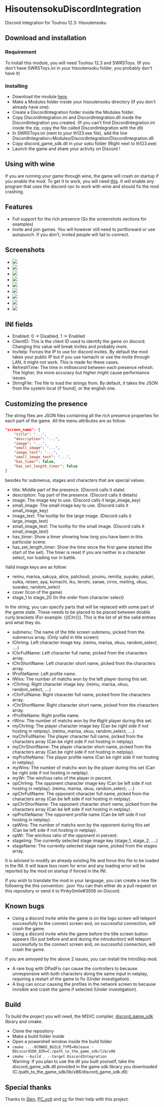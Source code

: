 # HisoutensokuDiscordIntegration
Discord integration for Touhou 12.3: Hisoutensoku

## Download and installation
### Requirement
To install this module, you will need Touhou 12.3 and SWRSToys.
(If you don't have SWRSToys.ini in your hisoutensoku folder, you probably don't have it)

### Installing
- Download the module [here](https://github.com/Gegel85/HisoutensokuDiscordIntegration/releases/latest).
- Make a Modules folder inside your hisoutensoku directory (If you don't already have one).
- Create a DiscordIntegration folder inside the Modules folder.
- Copy DiscordIntegration.ini and DiscordIntegration.dll inside the DiscordIntegration you created. (If you can't find DiscordIntegration.ini inside the zip, copy the file called DiscordIntegration with the dll)
- In SWRSToys.ini (next to your th123.exe file), add the line DiscordIntegration=Modules/DiscordIntegration/DiscordIntegration.dll
- Copy discord_game_sdk.dll in your soku folder (Right next to th123.exe)
- Launch the game and share your activity on Discord !

## Using with wine
If you are running your game through wine, the game will crash on startup if you enable the mod.
To get it to work, you will need [this](https://github.com/koukuno/wine-discord-ipc-bridge). 
It will enable any program that uses the discord-rpc to work with wine and should fix the mod crashing.

## Features
- Full support for the rich presence (So the screenshots sections for examples)
- Invite and join games. You will however still need to portforward or use autopunch.
If you don't, invited people will fail to connect.

## Screenshots
- ![](https://imgur.com/y699oVg.png)
- ![](https://imgur.com/B7SBwp6.png)
- ![](https://imgur.com/N96PPMU.png)
- ![](https://imgur.com/rclVAgP.png)
- ![](https://imgur.com/CuIetGj.png)
- ![](https://imgur.com/VvXcKYq.png)
- ![](https://imgur.com/f0ZLnJO.png)
- ![](https://imgur.com/v1tk4pP.png)
- ![](https://imgur.com/PzxfOVd.png)

## INI fields
- Enabled: 0 -> Disabled, 1 -> Enabled
- ClientID: This is the client ID used to identify the game on discord.
  Changing this value will break invites and probably more. 
- InviteIp: Forces the IP to use for discord invites.
  By default the mod takes your public IP but if you use hamachi or use the invite through LAN,
  it might not work. This is made for these cases.
- RefreshTime: The time in millisecond between each presence refresh.
  The higher, the more accuracy but higher might cause performance issues.
- StringFile: The file to load the strings from. By default, it takes the JSON from the system local (if found),
  or the english one.

## Customizing the presence
The string files are JSON files containing all the rich presence properties for each part of the game.
All the menu attributes are as follow:
```JSON
"screen_name": {
    "title": "...",
    "description": "...",
    "image": "...",
    "small_image": "...",
    "image_text": "...",
    "small_image_text": "...",
    "has_timer": false,
    "has_set_length_timer": false
}
```
besides for submenus, stages and characters that are special values.
- title: Middle part of the presence. (Discord calls it state)
- description: Top part of the presence. (Discord calls it details)
- image: The image key to use. (Discord calls it large_image_key)
- small_image: The small image key to use. (Discord calls it small_image_key)
- image_text: The tooltip for the large image. (Discord calls it large_image_text)
- small_image_text: The tooltip for the small image. (Discord calls it small_image_text)
- has_timer: Show a timer showing how long you have been in this particular scene.
- has_set_length_timer: Show the time since the first game started (the start of the set).
  The timer is reset if you are neither in a character select, nor loading nor in battle.

Valid image keys are as follow:
-  reimu, marisa, sakuya, alice, patchouli, youmu, remilia, yuyuko, yukari, suika, reisen, aya, komachi, iku, tenshi, sanae, cirno, meiling, okuu, suwako, random_select
-  cover (Icon of the game)
-  stage_1 to stage_20 (In the order from character select)

In the string, you can specify parts that will be replaced with some part of the game state.
These needs to be placed to be placed between double curly brackets (For example: {{lChr}}).
This is the list of all the valid entries and what they do.
- submenu: The name of the title screen submenu, picked from the submenus array. (Only valid in title screen)
- lChrImg: Left character image key. (reimu, marisa, okuu, random_select, ....)
- lChrFullName: Left character full name, picked from the characters array.
- lChrShortName: Left character short name, picked from the characters array.
- lProfileName: Left profile name.
- lWins: The number of matchs won by the left player during this set.
- rChrImg: Right character image key. (reimu, marisa, okuu, random_select, ....)
- rChrFullName: Right character full name, picked from the characters array.
- rChrShortName: Right character short name, picked from the characters array.
- rProfileName: Right profile name.
- rWins: The number of matchs won by the Right player during this set.
- myChrImg: The player character image key (Can be right side if not hosting in netplay). (reimu, marisa, okuu, random_select, ....)
- myChrFullName: The player character full name, picked from the characters array (Can be right side if not hosting in netplay).
- myChrShortName: The player character short name, picked from the characters array (Can be right side if not hosting in netplay).
- myProfileName: The player profile name (Can be right side if not hosting in netplay).
- myWins: The number of matchs won by the player during this set (Can be right side if not hosting in netplay).
- myWr: The win/loss ratio of the player in percent.
- opChrImg: The opponent character image key (Can be left side if not hosting in netplay). (reimu, marisa, okuu, random_select, ....)
- opChrFullName: The opponent character full name, picked from the characters array (Can be left side if not hosting in netplay).
- opChrShortName: The opponent character short name, picked from the characters array (Can be left side if not hosting in netplay).
- opProfileName: The opponent profile name (Can be left side if not hosting in netplay).
- opWins: The number of matchs won by the opponent during this set (Can be left side if not hosting in netplay).
- opWr: The win/loss ratio of the opponent in percent.
- stageImg: The currently selected stage image key (stage_1, stage_2, ....)
- stageName: The currently selected stage name, picked from the stages array.

It is advised to modify an already existing file and force this file to be loaded in the INI.
It will leave less room for error and any loading error will be reported by the mod on startup if forced in the INI.

If you wish to translate the mod in your language, you can create a new file following the this convention: <localcode>.json
You can then either do a pull request on this repository or send it to PinkySmile#3506 on Discord.

## Known bugs
- Using a discord invite while the game is on the logo screen will teleport successfully to the connect screen and, on successful connection, will crash the game.
- Using a discord invite while the game before the title screen button appears (So just before and and during the introduction) will teleport successfully to the connect screen and, on successful connection, will crash the game.  

If you are annoyed by the above 2 issues, you can install the IntroSkip mod.

- A rare bug with DPadFix can cause the controllers to because unresponsive with both characters doing the same input in netplay, requiring a restart of the game to fix (Under investigation).
- A bug can occur causing the profiles in the network screen to because invisible and crash the game if selected (Under investigation).

## Build
To build the project you will need, the MSVC compiler, [discord_game_sdk](https://discord.com/developers/docs/game-sdk/sdk-starter-guide#step-1-get-the-thing) library and cmake.
- Clone the repository
- Make a build folder inside
- Open a powershell window inside the build folder
- `cmake .. -DCMAKE_BUILD_TYPE=Release -DDiscordSDK_DIR=C:/path_to_the_game_sdk/lib/x86`
- `cmake --build . --target DiscordIntegration`   
Warning: If you plan to use the dll you built yourself,
take the discord_game_sdk.dll provided in the game sdk library you downloaded (C:/path_to_the_game_sdk/lib/x86/discord_game_sdk.dll)

## Special thanks
Thanks to [Slen](https://github.com/S-len), [PC_volt](https://github.com/PCvolt) and [cc](https://github.com/delthas) for their help with this project.
